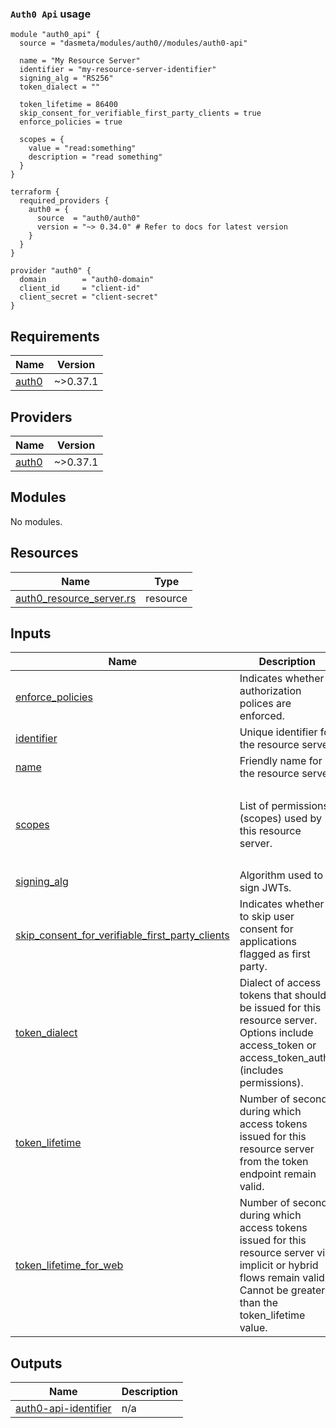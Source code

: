 ### `Auth0 Api`  usage

```
module "auth0_api" {
  source = "dasmeta/modules/auth0//modules/auth0-api"

  name = "My Resource Server"
  identifier = "my-resource-server-identifier"
  signing_alg = "RS256"
  token_dialect = ""

  token_lifetime = 86400
  skip_consent_for_verifiable_first_party_clients = true
  enforce_policies = true

  scopes = {
    value = "read:something"
    description = "read something"
  }
}

terraform {
  required_providers {
    auth0 = {
      source  = "auth0/auth0"
      version = "~> 0.34.0" # Refer to docs for latest version
    }
  }
}

provider "auth0" {
  domain        = "auth0-domain"
  client_id     = "client-id"
  client_secret = "client-secret"
}
```
<!-- BEGINNING OF PRE-COMMIT-TERRAFORM DOCS HOOK -->
## Requirements

| Name | Version |
|------|---------|
| <a name="requirement_auth0"></a> [auth0](#requirement\_auth0) | ~>0.37.1 |

## Providers

| Name | Version |
|------|---------|
| <a name="provider_auth0"></a> [auth0](#provider\_auth0) | ~>0.37.1 |

## Modules

No modules.

## Resources

| Name | Type |
|------|------|
| [auth0_resource_server.rs](https://registry.terraform.io/providers/auth0/auth0/latest/docs/resources/resource_server) | resource |

## Inputs

| Name | Description | Type | Default | Required |
|------|-------------|------|---------|:--------:|
| <a name="input_enforce_policies"></a> [enforce\_policies](#input\_enforce\_policies) | Indicates whether authorization polices are enforced. | `bool` | `true` | no |
| <a name="input_identifier"></a> [identifier](#input\_identifier) | Unique identifier for the resource server. | `string` | `"my-resource-server-identifier"` | no |
| <a name="input_name"></a> [name](#input\_name) | Friendly name for the resource server. | `string` | `"My Resource Server (Managed by Terraform)"` | no |
| <a name="input_scopes"></a> [scopes](#input\_scopes) | List of permissions (scopes) used by this resource server. | <pre>list(object({<br>    value       = string<br>    description = string<br>  }))</pre> | <pre>[<br>  {<br>    "description": "read something",<br>    "value": "read:something"<br>  }<br>]</pre> | no |
| <a name="input_signing_alg"></a> [signing\_alg](#input\_signing\_alg) | Algorithm used to sign JWTs. | `string` | `"RS256"` | no |
| <a name="input_skip_consent_for_verifiable_first_party_clients"></a> [skip\_consent\_for\_verifiable\_first\_party\_clients](#input\_skip\_consent\_for\_verifiable\_first\_party\_clients) | Indicates whether to skip user consent for applications flagged as first party. | `bool` | `true` | no |
| <a name="input_token_dialect"></a> [token\_dialect](#input\_token\_dialect) | Dialect of access tokens that should be issued for this resource server. Options include access\_token or access\_token\_authz (includes permissions). | `string` | `null` | no |
| <a name="input_token_lifetime"></a> [token\_lifetime](#input\_token\_lifetime) | Number of seconds during which access tokens issued for this resource server from the token endpoint remain valid. | `number` | `86400` | no |
| <a name="input_token_lifetime_for_web"></a> [token\_lifetime\_for\_web](#input\_token\_lifetime\_for\_web) | Number of seconds during which access tokens issued for this resource server via implicit or hybrid flows remain valid. Cannot be greater than the token\_lifetime value. | `number` | `7200` | no |

## Outputs

| Name | Description |
|------|-------------|
| <a name="output_auth0-api-identifier"></a> [auth0-api-identifier](#output\_auth0-api-identifier) | n/a |
<!-- END OF PRE-COMMIT-TERRAFORM DOCS HOOK -->

